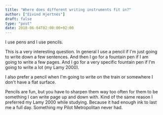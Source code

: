 ```yaml
---
title: "Where does different writing instruments fit in?"
author: ["Eivind Hjertnes"]
draft: false
type: "post"
date: 2018-06-04T02:00:00+02:00
---
```


I use pens and I use pencils.

This is a very interesting question. In general I use a pencil if I'm
just going to write down a few sentences. And then I go for a fountain
pen if I am going to write a few pages. And I go for a very specific
fountain pen if I'm going to write a lot (my Lamy 2000).

I also prefer a pencil when I'm going to write on the train or somewhere
I don't have a flat surface.

Pencils are fun, but you have to sharpen them way too often for them to
be something I can write page up and down with. Kind of the same reason
I preferred my Lamy 2000 while studying. Because it had enough ink to
last me a full day. Something my Pilot Metropolitan never had.
